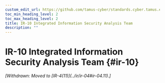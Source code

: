 ```yaml
---
custom_edit_url: https://github.com/tamus-cyber/standards.cyber.tamus.edu/tree/main/static/content/tamus.edu/TAMUS_profile.xml
toc_min_heading_level: 2
toc_max_heading_level: 2
title: IR-10 Integrated Information Security Analysis Team
description: ""
---
```


# IR-10 Integrated Information Security Analysis Team {#ir-10}

<prop xmlns="http://csrc.nist.gov/ns/oscal/1.0" name="status" value="withdrawn">
            <em>[Withdrawn: Moved to [IR-4(11)](../ir/ir-04#ir-04.11).]</em>
         </prop>
         


